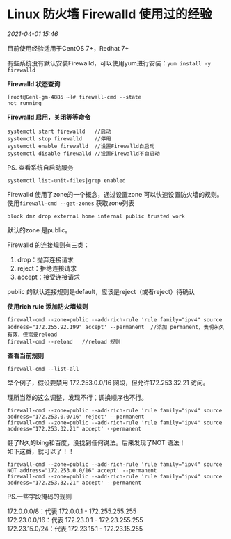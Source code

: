 # Linux 防火墙 Firewalld 使用过的经验

_2021-04-01_ _15:46_ 

目前使用经验适用于CentOS 7+，Redhat 7+

有些系统没有默认安装Firewalld，可以使用yum进行安装：`yum install -y firewalld`

**Firewalld 状态查询**
```shell
[root@Genl-gm-4885 ~]# firewall-cmd --state
not running
```

**Firewalld 启用，关闭等等命令**
```shell
systemctl start firewalld   //启动
systemctl stop firewalld    //停用
systemctl enable firewalld  //设置Firewalld自启动
systemctl disable firewalld //设置Firewalld不自启动
```

PS. 查看系统自启动服务
```shell
systemctl list-unit-files|grep enabled
```

Firewalld 使用了zone的一个概念，通过设置zone 可以快速设置防火墙的规则。  
使用`firewall-cmd --get-zones` 获取zone列表
```shell
block dmz drop external home internal public trusted work
```

默认的zone 是public。

Firewalld 的连接规则有三类：  
1. drop：抛弃连接请求
2. reject：拒绝连接请求
3. accept：接受连接请求

public 的默认连接规则是default，应该是reject（或者reject）待确认

**使用rich rule 添加防火墙规则**
```shell
firewall-cmd --zone=public --add-rich-rule 'rule family="ipv4" source address="172.255.92.199" accept' --permanent  //添加 permanent，表明永久有效，但需要reload
firewall-cmd --reload   //reload 规则
```

**查看当前规则**

```shell
firewall-cmd --list-all
```

举个例子，假设要禁用 172.253.0.0/16 网段，但允许172.253.32.21 访问。

理所当然的这么调整，发现不行；调换顺序也不行。
```shell
firewall-cmd --zone=public --add-rich-rule 'rule family="ipv4" source address="172.253.0.0/16" reject' --permanent
firewall-cmd --zone=public --add-rich-rule 'rule family="ipv4" source address="172.253.32.21" accept' --permanent
```

翻了N久的bing和百度，没找到任何说法。后来发现了NOT 语法！  
如下这番，就可以了！！

```shell
firewall-cmd --zone=public --add-rich-rule 'rule family="ipv4" source NOT address="172.253.0.0/16" accept' --permanent
firewall-cmd --zone=public --add-rich-rule 'rule family="ipv4" source address="172.253.32.21" accept' --permanent
```

PS.一些字段掩码的规则

172.0.0.0/8：代表 172.0.0.1 - 172.255.255.255  
172.23.0.0/16：代表 172.23.0.1 - 172.23.255.255   
172.23.15.0/24：代表 172.23.15.1 - 172.23.15.255  